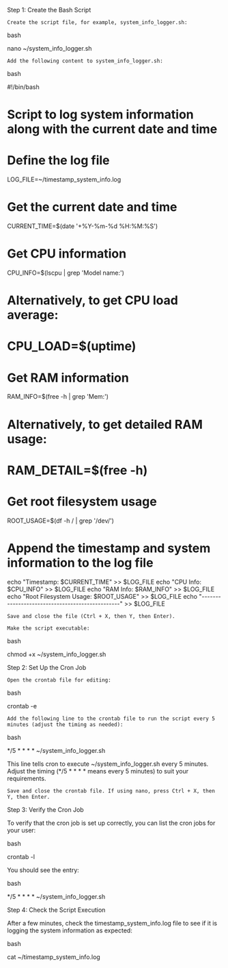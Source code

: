 Step 1: Create the Bash Script

    Create the script file, for example, system_info_logger.sh:

bash

nano ~/system_info_logger.sh

    Add the following content to system_info_logger.sh:

bash

#!/bin/bash
# Script to log system information along with the current date and time

# Define the log file
LOG_FILE=~/timestamp_system_info.log

# Get the current date and time
CURRENT_TIME=$(date '+%Y-%m-%d %H:%M:%S')

# Get CPU information
CPU_INFO=$(lscpu | grep 'Model name:')
# Alternatively, to get CPU load average:
# CPU_LOAD=$(uptime)

# Get RAM information
RAM_INFO=$(free -h | grep 'Mem:')
# Alternatively, to get detailed RAM usage:
# RAM_DETAIL=$(free -h)

# Get root filesystem usage
ROOT_USAGE=$(df -h / | grep '/dev/')

# Append the timestamp and system information to the log file
echo "Timestamp: $CURRENT_TIME" >> $LOG_FILE
echo "CPU Info: $CPU_INFO" >> $LOG_FILE
echo "RAM Info: $RAM_INFO" >> $LOG_FILE
echo "Root Filesystem Usage: $ROOT_USAGE" >> $LOG_FILE
echo "------------------------------------------------" >> $LOG_FILE

    Save and close the file (Ctrl + X, then Y, then Enter).

    Make the script executable:

bash

chmod +x ~/system_info_logger.sh

Step 2: Set Up the Cron Job

    Open the crontab file for editing:

bash

crontab -e

    Add the following line to the crontab file to run the script every 5 minutes (adjust the timing as needed):

bash

*/5 * * * * ~/system_info_logger.sh

This line tells cron to execute ~/system_info_logger.sh every 5 minutes. Adjust the timing (*/5 * * * * means every 5 minutes) to suit your requirements.

    Save and close the crontab file. If using nano, press Ctrl + X, then Y, then Enter.

Step 3: Verify the Cron Job

To verify that the cron job is set up correctly, you can list the cron jobs for your user:

bash

crontab -l

You should see the entry:

bash

*/5 * * * * ~/system_info_logger.sh

Step 4: Check the Script Execution

After a few minutes, check the timestamp_system_info.log file to see if it is logging the system information as expected:

bash

cat ~/timestamp_system_info.log

